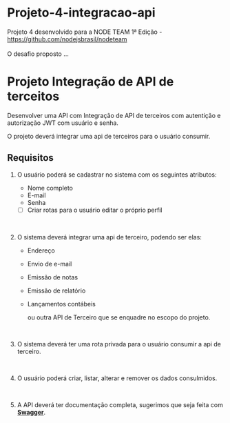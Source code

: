 # Projeto-4-integracao-api
Projeto 4 desenvolvido para a NODE TEAM 1ª Edição - https://github.com/nodejsbrasil/nodeteam
</br></br>
O desafio proposto ...

# Projeto Integração de API de terceitos

Desenvolver uma API com Integração de API de terceiros com autentição e autorização JWT com usuário e senha.

O projeto deverá integrar uma api de terceiros para o usuário consumir.

## Requisitos

1. O usuário poderá se cadastrar no sistema com os seguintes atributos:

   - Nome completo
   - E-mail
   - Senha
  
   - [ ] Criar rotas para o usuário editar o próprio perfil

</br>

2. O sistema deverá integrar uma api de terceiro, podendo ser elas:

   - Endereço
   - Envio de e-mail
   - Emissão de notas
   - Emissão de relatório
   - Lançamentos contábeis
  
     ou outra API de Terceiro que se enquadre no escopo do projeto.

</br>

3. O sistema deverá ter uma rota privada para o usuário consumir a api de terceiro.

</br>

4. O usuário poderá criar, listar, alterar e remover os dados consulmidos.

</br>

5. A API deverá ter documentação completa, sugerimos que seja feita com [**Swagger**](https://swagger.io/).
